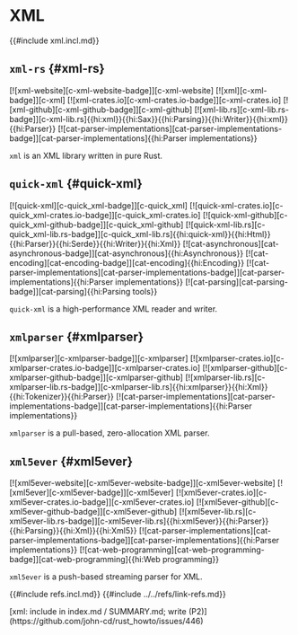 # XML

{{#include xml.incl.md}}

## `xml-rs` {#xml-rs}

[![xml-website][c-xml-website-badge]][c-xml-website] [![xml][c-xml-badge]][c-xml] [![xml-crates.io][c-xml-crates.io-badge]][c-xml-crates.io] [![xml-github][c-xml-github-badge]][c-xml-github] [![xml-lib.rs][c-xml-lib.rs-badge]][c-xml-lib.rs]{{hi:xml}}{{hi:Sax}}{{hi:Parsing}}{{hi:Writer}}{{hi:xml}}{{hi:Parser}} [![cat-parser-implementations][cat-parser-implementations-badge]][cat-parser-implementations]{{hi:Parser implementations}}

`xml` is an XML library written in pure Rust.

## `quick-xml` {#quick-xml}

[![quick-xml][c-quick_xml-badge]][c-quick_xml] [![quick-xml-crates.io][c-quick_xml-crates.io-badge]][c-quick_xml-crates.io] [![quick-xml-github][c-quick_xml-github-badge]][c-quick_xml-github] [![quick-xml-lib.rs][c-quick_xml-lib.rs-badge]][c-quick_xml-lib.rs]{{hi:quick-xml}}{{hi:Html}}{{hi:Parser}}{{hi:Serde}}{{hi:Writer}}{{hi:Xml}} [![cat-asynchronous][cat-asynchronous-badge]][cat-asynchronous]{{hi:Asynchronous}} [![cat-encoding][cat-encoding-badge]][cat-encoding]{{hi:Encoding}} [![cat-parser-implementations][cat-parser-implementations-badge]][cat-parser-implementations]{{hi:Parser implementations}} [![cat-parsing][cat-parsing-badge]][cat-parsing]{{hi:Parsing tools}}

`quick-xml` is a high-performance XML reader and writer.

## `xmlparser` {#xmlparser}

[![xmlparser][c-xmlparser-badge]][c-xmlparser] [![xmlparser-crates.io][c-xmlparser-crates.io-badge]][c-xmlparser-crates.io] [![xmlparser-github][c-xmlparser-github-badge]][c-xmlparser-github] [![xmlparser-lib.rs][c-xmlparser-lib.rs-badge]][c-xmlparser-lib.rs]{{hi:xmlparser}}{{hi:Xml}}{{hi:Tokenizer}}{{hi:Parser}} [![cat-parser-implementations][cat-parser-implementations-badge]][cat-parser-implementations]{{hi:Parser implementations}}

`xmlparser` is a pull-based, zero-allocation XML parser.

## `xml5ever` {#xml5ever}

[![xml5ever-website][c-xml5ever-website-badge]][c-xml5ever-website] [![xml5ever][c-xml5ever-badge]][c-xml5ever] [![xml5ever-crates.io][c-xml5ever-crates.io-badge]][c-xml5ever-crates.io] [![xml5ever-github][c-xml5ever-github-badge]][c-xml5ever-github] [![xml5ever-lib.rs][c-xml5ever-lib.rs-badge]][c-xml5ever-lib.rs]{{hi:xml5ever}}{{hi:Parser}}{{hi:Parsing}}{{hi:Xml}}{{hi:Xml5}} [![cat-parser-implementations][cat-parser-implementations-badge]][cat-parser-implementations]{{hi:Parser implementations}} [![cat-web-programming][cat-web-programming-badge]][cat-web-programming]{{hi:Web programming}}

`xml5ever` is a push-based streaming parser for XML.

{{#include refs.incl.md}}
{{#include ../../refs/link-refs.md}}

<div class="hidden">
[xml: include in index.md / SUMMARY.md; write (P2)](https://github.com/john-cd/rust_howto/issues/446)

</div>
